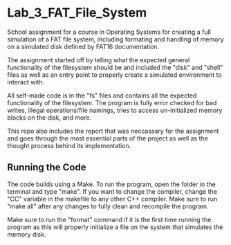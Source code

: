 # Lab_3_FAT_File_System
School assignment for a course in Operating Systems for creating a full simulation of a FAT file system, including formating and handling of memory on a simulated disk defined by FAT16 documentation.

The assignment started off by telling what the expected general functionality of the filesystem should be and included the "disk" and "shell" files as well as an entry point to properly create a simulated environment to interact with.

All self-made code is in the "fs" files and contains all the expected functionality of the filesystem. The program is fully error checked for bad writes, illegal operations/file namings, tries to access un-initialized memory blocks on the disk, and more.

This repo also includes the report that was neccassary for the assignment and goes through the most essential parts of the project as well as the thought process behind its implementation.

## Running the Code
The code builds using a Make. To run the program, open the folder in the terminal and type "make". If you want to change the compiler, change the "CC" variable in the makefile to any other C++ compiler. Make sure to run "make all" after any changes to fully clean and recompile the program.

Make sure to run the "format" command if it is the first time running the program as this will properly initialize a file on the system that simulates the memory disk. 
